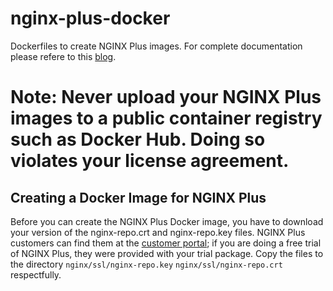 # nginx-plus-docker
Dockerfiles to create NGINX Plus images. For complete documentation please refere to this [blog](https://www.nginx.com/blog/deploying-nginx-nginx-plus-docker/).

# Note: Never upload your NGINX Plus images to a public container registry such as Docker Hub. Doing so violates your license agreement.

## Creating a Docker Image for NGINX Plus

Before you can create the NGINX Plus Docker image, you have to download your version of the nginx-repo.crt and nginx-repo.key files. NGINX Plus customers can find them at the [customer portal](https://cs.nginx.com/); if you are doing a free trial of NGINX Plus, they were provided with your trial package. Copy the files to the directory `nginx/ssl/nginx-repo.key` `nginx/ssl/nginx-repo.crt`  respectfully. 

